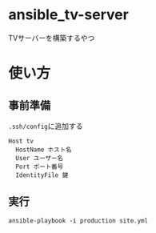 # ansible_tv-server

TVサーバーを構築するやつ

# 使い方

## 事前準備

`.ssh/config`に追加する

```
Host tv
  HostName ホスト名
  User ユーザー名
  Port ポート番号
  IdentityFile 鍵
```

## 実行

```
ansible-playbook -i production site.yml
```
